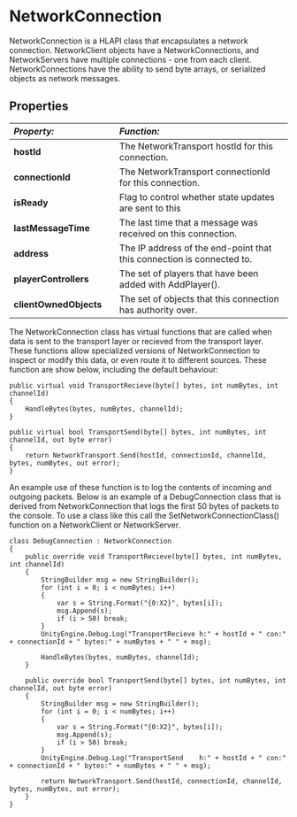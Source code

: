NetworkConnection 
==============

NetworkConnection is a HLAPI class that encapsulates a network connection. NetworkClient objects have a NetworkConnections, and NetworkServers have multiple connections - one from each client. NetworkConnections have the ability to send byte arrays, or serialized objects as network messages.

Properties
----------

|**_Property:_** ||**_Function:_** |
|:---|:---|:---|
|__hostId__ ||The NetworkTransport hostId for this connection.|
|__connectionId__ ||The NetworkTransport connectionId for this connection.|
|__isReady__ ||Flag to control whether state updates are sent to this
|__lastMessageTime__ ||The last time that a message was received on this connection.|
|__address__ ||The IP address of the end-point that this connection is connected to. |
|__playerControllers__ ||The set of players that have been added with AddPlayer(). |
|__clientOwnedObjects__ ||The set of objects that this connection has authority over. |

The NetworkConnection class has virtual functions that are called when data is sent to the transport layer or recieved from the transport layer. These functions allow specialized versions of NetworkConnection to inspect or modify this data, or even route it to different sources. These function are show below, including the default behaviour:

````
public virtual void TransportRecieve(byte[] bytes, int numBytes, int channelId)
{
	HandleBytes(bytes, numBytes, channelId);
}

public virtual bool TransportSend(byte[] bytes, int numBytes, int channelId, out byte error)
{
	return NetworkTransport.Send(hostId, connectionId, channelId, bytes, numBytes, out error);
}
````

An example use of these function is to log the contents of incoming and outgoing packets. Below is an example of a DebugConnection class that is derived from NetworkConnection that logs the first 50 bytes of packets to the console. To use a class like this call the SetNetworkConnectionClass() function on a NetworkClient or NetworkServer.

````
class DebugConnection : NetworkConnection
{
	public override void TransportRecieve(byte[] bytes, int numBytes, int channelId)
	{
		StringBuilder msg = new StringBuilder();
		for (int i = 0; i < numBytes; i++)
		{
			var s = String.Format("{0:X2}", bytes[i]);
			msg.Append(s);
			if (i > 50) break;
		}
		UnityEngine.Debug.Log("TransportRecieve h:" + hostId + " con:" + connectionId + " bytes:" + numBytes + " " + msg);

		HandleBytes(bytes, numBytes, channelId);
	}

	public override bool TransportSend(byte[] bytes, int numBytes, int channelId, out byte error)
	{
		StringBuilder msg = new StringBuilder();
		for (int i = 0; i < numBytes; i++)
		{
			var s = String.Format("{0:X2}", bytes[i]);
			msg.Append(s);
			if (i > 50) break;
		}
		UnityEngine.Debug.Log("TransportSend    h:" + hostId + " con:" + connectionId + " bytes:" + numBytes + " " + msg);

		return NetworkTransport.Send(hostId, connectionId, channelId, bytes, numBytes, out error);
	}
}
````
